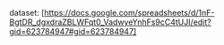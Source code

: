 dataset: [https://docs.google.com/spreadsheets/d/1nF-BgtDR_dgxdraZBLWFqt0_VadwyeYnhFs9cC4tUJI/edit?gid=623784947#gid=623784947]
